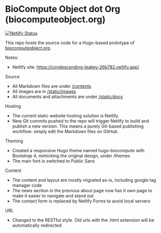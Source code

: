 # BioCompute Object dot Org (biocomputeobject.org) 

[![Netlify Status](https://api.netlify.com/api/v1/badges/e549beca-340b-4022-bbca-6ece5196728c/deploy-status)](https://app.netlify.com/sites/test.condescending-leakey-26b782/deploys)

This repo hosts the source code for a Hugo-based prototype of [biocomputeobject.org](https://www.biocomputeobject.org/).

Notes:
- Netlify site: https://condescending-leakey-26b782.netlify.app/

Source
- All Markdown files are under [/contents](/contents)
- All images are in [/static/images](/static/images)
- All documents and attachments are under [/static/docs](/static/docs)

Hosting
- The current static website hosting solution is Netlify.
- New Git commits pushed to the repo will trigger Netlify to build and publish a new version. This means a purely Git-based publishing workflow: simply edit the Markdown files on GitHub.

Theming
- Created a responsive Hugo theme named hugo-biocompute with Bootstrap 4, mimicking the original design, under /themes
- The main font is switched to Public Sans

Content
- The content and layout are mostly migrated as-is, including google tag manager code
- The news section in the previous about page now has it own page to make it easier to navigate and stand out
- The contact form is replaced by Netlify Forms to avoid local servers

URL
- Changed to the RESTful style. Old urls with the .html extension will be automatically redirected
